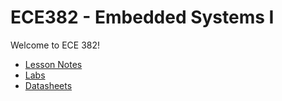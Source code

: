 # ECE382 - Embedded Systems I

Welcome to ECE 382!

 * [Lesson Notes](/notes)
 * [Labs](/labs)
 * [Datasheets](/datasheets)

